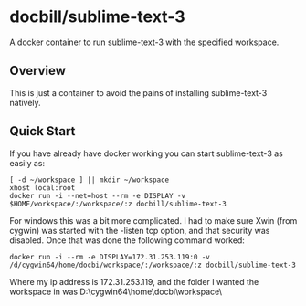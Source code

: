 # docbill/sublime-text-3
A docker container to run sublime-text-3 with the specified workspace.

## Overview

This is just a container to avoid the pains of installing sublime-text-3 
natively.
 
## Quick Start

 
If you have already have docker working you can start sublime-text-3 as easily as:

	[ -d ~/workspace ] || mkdir ~/workspace
	xhost local:root
	docker run -i --net=host --rm -e DISPLAY -v $HOME/workspace/:/workspace/:z docbill/sublime-text-3

For windows this was a bit more complicated.  I had to make sure Xwin (from
cygwin) was started with the -listen tcp option, and that security was 
disabled.  Once that was done the following command worked:

	docker run -i --rm -e DISPLAY=172.31.253.119:0 -v /d/cygwin64/home/docbi/workspace/:/workspace/:z docbill/sublime-text-3

Where my ip address is 172.31.253.119, and the folder I wanted the workspace in
was D:\cygwin64\home\docbi\workspace\


